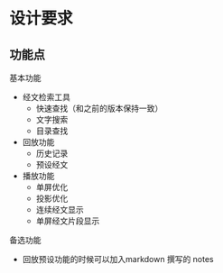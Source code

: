 # 设计要求

## 功能点

基本功能
- 经文检索工具
    - 快速查找（和之前的版本保持一致）
    - 文字搜索
    - 目录查找
- 回放功能
    - 历史记录
    - 预设经文
- 播放功能
    - 单屏优化
    - 投影优化
    - 连续经文显示
    - 单屏经文片段显示

备选功能
- 回放预设功能的时候可以加入markdown 撰写的 notes

